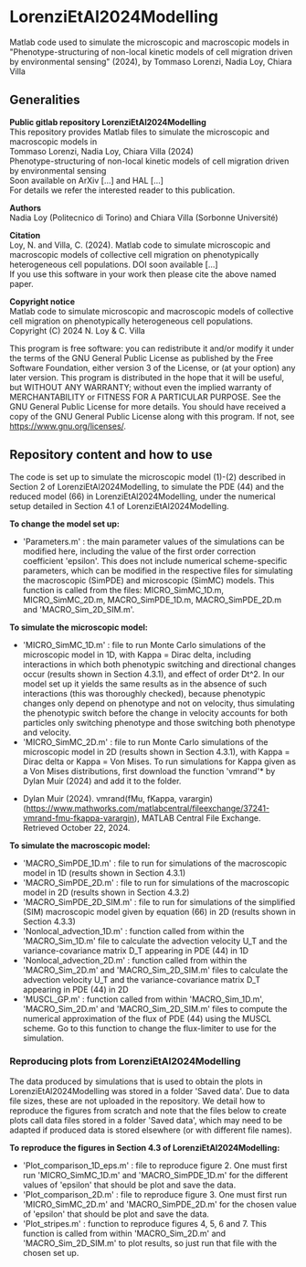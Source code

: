 # LorenziEtAl2024Modelling
Matlab code used to simulate the microscopic and macroscopic models in "Phenotype-structuring of non-local kinetic models of cell migration driven by environmental sensing" (2024), by Tommaso Lorenzi, Nadia Loy, Chiara Villa

## Generalities

**Public gitlab repository LorenziEtAl2024Modelling** <br />
This repository provides Matlab files to simulate the microscopic and macroscopic models in <br />
Tommaso Lorenzi, Nadia Loy, Chiara Villa (2024) <br />
Phenotype-structuring of non-local kinetic models of cell migration driven by environmental sensing <br />
Soon available on ArXiv [...] and HAL [...] <br />
For details we refer the interested reader to this publication. 

**Authors** <br />
Nadia Loy (Politecnico di Torino) and Chiara Villa (Sorbonne Université)

**Citation** <br />
Loy, N. and Villa, C. (2024). Matlab code to simulate microscopic and macroscopic models of collective cell migration on phenotypically heterogeneous cell populations. DOI soon available [...] <br />
If you use this software in your work then please cite the above named paper.

**Copyright notice** <br />
Matlab code to simulate microscopic and macroscopic models of collective cell migration on phenotypically heterogeneous cell populations. <br />
Copyright (C) 2024 N. Loy & C. Villa

This program is free software: you can redistribute it and/or modify
it under the terms of the GNU General Public License as published by
the Free Software Foundation, either version 3 of the License, or
(at your option) any later version.
This program is distributed in the hope that it will be useful,
but WITHOUT ANY WARRANTY; without even the implied warranty of
MERCHANTABILITY or FITNESS FOR A PARTICULAR PURPOSE.  See the
GNU General Public License for more details.
You should have received a copy of the GNU General Public License
along with this program.  If not, see https://www.gnu.org/licenses/.


## Repository content and how to use

The code is set up to simulate the microscopic model (1)-(2) described in Section 2 of LorenziEtAl2024Modelling, to simulate the PDE (44) and the reduced model (66) in LorenziEtAl2024Modelling, under the numerical setup detailed in Section 4.1 of LorenziEtAl2024Modelling. <br />

**To change the model set up:** <br />
- 'Parameters.m' : the main parameter values of the simulations can be modified here, including the value of the first order correction coefficient 'epsilon'. This does not include numerical scheme-specific parameters, which can be modified in the respective files for simulating the macroscopic (SimPDE) and microscopic (SimMC) models. This function is called from the files:  MICRO_SimMC_1D.m, MICRO_SimMC_2D.m, MACRO_SimPDE_1D.m, MACRO_SimPDE_2D.m and 'MACRO_Sim_2D_SIM.m'.

**To simulate the microscopic model:** <br />
- 'MICRO_SimMC_1D.m' : file to run Monte Carlo simulations of the microscopic model in 1D, with Kappa = Dirac delta, including interactions in which both phenotypic switching and directional changes occur (results shown in Section 4.3.1), and effect of order Dt^2. In our model set up it yields the same results as in the absence of such interactions (this was thoroughly checked), because phenotypic changes only depend on phenotype and not on velocity, thus simulating the phenotypic switch before the change in velocity accounts for both particles only switching phenotype and those switching both phenotype and velocity. <br />
- 'MICRO_SimMC_2D.m' : file to run Monte Carlo simulations of the microscopic model in 2D (results shown in Section 4.3.1), with Kappa = Dirac delta or Kappa = Von Mises. To run simulations for Kappa given as a Von Mises distributions, first download the function 'vmrand'* by Dylan Muir (2024) and add it to the folder. <br />

* Dylan Muir (2024). vmrand(fMu, fKappa, varargin) (https://www.mathworks.com/matlabcentral/fileexchange/37241-vmrand-fmu-fkappa-varargin), MATLAB Central File Exchange. Retrieved October 22, 2024.

**To simulate the macroscopic model:** <br />
- 'MACRO_SimPDE_1D.m' : file to run for simulations of the macroscopic model in 1D (results shown in Section 4.3.1) <br />
- 'MACRO_SimPDE_2D.m' : file to run for simulations of the macroscopic model in 2D (results shown in Section 4.3.2) <br />
- 'MACRO_SimPDE_2D_SIM.m' : file to run for simulations of the simplified (SIM) macroscopic model given by equation (66) in 2D  (results shown in Section 4.3.3) <br />
- 'Nonlocal_advection_1D.m' : function called from within the 'MACRO_Sim_1D.m' file to calculate the advection velocity U_T and the variance-covariance matrix D_T appearing in PDE (44) in 1D <br />
- 'Nonlocal_advection_2D.m' : function called from within the 'MACRO_Sim_2D.m' and 'MACRO_Sim_2D_SIM.m' files to calculate the advection velocity U_T and the variance-covariance matrix D_T appearing in PDE (44) in 2D <br />
- 'MUSCL_GP.m' : function called from within 'MACRO_Sim_1D.m', 'MACRO_Sim_2D.m' and 'MACRO_Sim_2D_SIM.m' files to compute the numerical approximation of the flux of PDE (44) using the MUSCL scheme. Go to this function to change the flux-limiter to use for the simulation. <br />


### Reproducing plots from LorenziEtAl2024Modelling

The data produced by simulations that is used to obtain the plots in LorenziEtAl2024Modelling was stored in a folder 'Saved data'. Due to data file sizes, these are not uploaded in the repository. We detail how to reproduce the figures from scratch and note that the files below to create plots call data files stored in a folder 'Saved data', which may need to be adapted if produced data is stored elsewhere (or with different file names). <br />

**To reproduce the figures in Section 4.3 of LorenziEtAl2024Modelling:** <br />
- 'Plot_comparison_1D_eps.m' : file to reproduce figure 2. One must first run  'MICRO_SimMC_1D.m' and 'MACRO_SimPDE_1D.m' for the different values of 'epsilon' that should be plot and save the data.
- 'Plot_comparison_2D.m' : file to reproduce figure 3. One must first run  'MICRO_SimMC_2D.m' and 'MACRO_SimPDE_2D.m' for the chosen value of 'epsilon' that should be plot and save the data.
- 'Plot_stripes.m' : function to reproduce figures 4, 5, 6 and 7. This function is called from within 'MACRO_Sim_2D.m' and 'MACRO_Sim_2D_SIM.m' to plot results, so just run that file with the chosen set up. <br />

